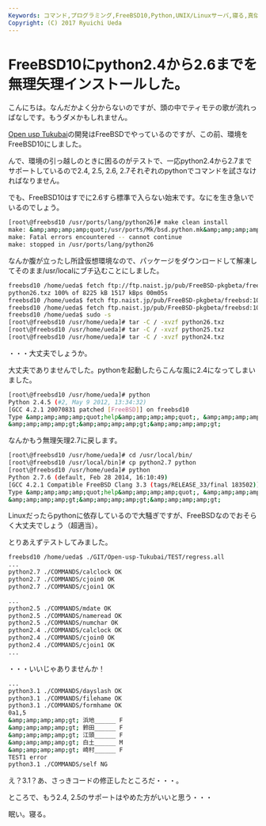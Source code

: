 ```yaml
---
Keywords: コマンド,プログラミング,FreeBSD10,Python,UNIX/Linuxサーバ,寝る,真似しない方がいいかも
Copyright: (C) 2017 Ryuichi Ueda
---
```


# <!--:ja-->FreeBSD10にpython2.4から2.6までを無理矢理インストールした。<!--:-->
<!--:ja-->こんにちは。なんだかよく分からないのですが、頭の中でティモテの歌が流れっぱなしです。もうダメかもしれません。

<a href="https://github.com/usp-engineers-community/Open-usp-Tukubai" target="_blank">Open usp Tukubai</a>の開発はFreeBSDでやっているのですが、この前、環境をFreeBSD10にしました。

<!--:--><!--more--><!--:ja-->

んで、環境の引っ越しのときに困るのがテストで、一応python2.4から2.7までサポートしているので2.4, 2.5, 2.6, 2.7それぞれのpythonでコマンドを試さなければなりません。

でも、FreeBSD10はすでに2.6すら標準で入らない始末です。なにを生き急いでいるのでしょう。

```bash
[root\@freebsd10 /usr/ports/lang/python26]# make clean install
make: &amp;amp;amp;amp;quot;/usr/ports/Mk/bsd.python.mk&amp;amp;amp;amp;quot; line 558: Malformed conditional (${PYTHON_REL} &amp;amp;amp;amp;gt;= 320 &amp;amp;amp;amp;amp;&amp;amp;amp;amp;amp; defined(PYTHON_PY3K_PLIST_HACK))
make: Fatal errors encountered -- cannot continue
make: stopped in /usr/ports/lang/python26
```

なんか腹が立ったし所詮仮想環境なので、パッケージをダウンロードして解凍してそのまま/usr/localにブチ込むことにしました。

```bash
freebsd10 /home/ueda$ fetch ftp://ftp.naist.jp/pub/FreeBSD-pkgbeta/freebsd:10:x86:64/2012-10-12/Latest/python26.txz
python26.txz 100% of 8225 kB 1517 kBps 00m05s
freebsd10 /home/ueda$ fetch ftp.naist.jp/pub/FreeBSD-pkgbeta/freebsd:10:x86:64/2012-05-10/Latest/python25.txz
freebsd10 /home/ueda$ fetch ftp.naist.jp/pub/FreeBSD-pkgbeta/freebsd:10:x86:64/2012-05-10/Latest/python24.txz
freebsd10 /home/ueda$ sudo -s
[root\@freebsd10 /usr/home/ueda]# tar -C / -xvzf python26.txz
[root\@freebsd10 /usr/home/ueda]# tar -C / -xvzf python25.txz
[root\@freebsd10 /usr/home/ueda]# tar -C / -xvzf python24.txz
```

・・・大丈夫でしょうか。

大丈夫でありませんでした。pythonを起動したらこんな風に2.4になってしまいました。

```bash
[root\@freebsd10 /usr/home/ueda]# python
Python 2.4.5 (#2, May 9 2012, 13:34:32) 
[GCC 4.2.1 20070831 patched [FreeBSD]] on freebsd10
Type &amp;amp;amp;amp;quot;help&amp;amp;amp;amp;quot;, &amp;amp;amp;amp;quot;copyright&amp;amp;amp;amp;quot;, &amp;amp;amp;amp;quot;credits&amp;amp;amp;amp;quot; or &amp;amp;amp;amp;quot;license&amp;amp;amp;amp;quot; for more information.
&amp;amp;amp;amp;gt;&amp;amp;amp;amp;gt;&amp;amp;amp;amp;gt; 
```

なんかもう無理矢理2.7に戻します。

```bash
[root\@freebsd10 /usr/home/ueda]# cd /usr/local/bin/
[root\@freebsd10 /usr/local/bin]# cp python2.7 python
[root\@freebsd10 /usr/home/ueda]# python
Python 2.7.6 (default, Feb 28 2014, 16:10:49) 
[GCC 4.2.1 Compatible FreeBSD Clang 3.3 (tags/RELEASE_33/final 183502)] on freebsd10
Type &amp;amp;amp;amp;quot;help&amp;amp;amp;amp;quot;, &amp;amp;amp;amp;quot;copyright&amp;amp;amp;amp;quot;, &amp;amp;amp;amp;quot;credits&amp;amp;amp;amp;quot; or &amp;amp;amp;amp;quot;license&amp;amp;amp;amp;quot; for more information.
&amp;amp;amp;amp;gt;&amp;amp;amp;amp;gt;&amp;amp;amp;amp;gt; 
```

Linuxだったらpythonに依存しているので大騒ぎですが、FreeBSDなのでおそらく大丈夫でしょう（超適当）。

とりあえずテストしてみました。

```bash
freebsd10 /home/ueda$ ./GIT/Open-usp-Tukubai/TEST/regress.all 
...
python2.7 ./COMMANDS/calclock OK
python2.7 ./COMMANDS/cjoin0 OK
python2.7 ./COMMANDS/cjoin1 OK

...
python2.5 ./COMMANDS/mdate OK
python2.5 ./COMMANDS/nameread OK
python2.5 ./COMMANDS/numchar OK
python2.4 ./COMMANDS/calclock OK
python2.4 ./COMMANDS/cjoin0 OK
python2.4 ./COMMANDS/cjoin1 OK
...
```

・・・いいじゃありませんか！

```bash
...
python3.1 ./COMMANDS/dayslash OK
python3.1 ./COMMANDS/filehame OK
python3.1 ./COMMANDS/formhame OK
0a1,5
&amp;amp;amp;amp;gt; 浜地______ F
&amp;amp;amp;amp;gt; 鈴田______ F
&amp;amp;amp;amp;gt; 江頭______ F
&amp;amp;amp;amp;gt; 白土______ M
&amp;amp;amp;amp;gt; 崎村______ F
TEST1 error
python3.1 ./COMMANDS/self NG
```

え？3.1？あ、さっきコードの修正したところだ・・・。

ところで、もう2.4, 2.5のサポートはやめた方がいいと思う・・・


眠い。寝る。<!--:-->
